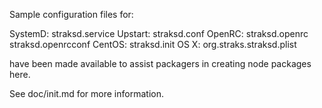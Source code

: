 Sample configuration files for:

SystemD: straksd.service
Upstart: straksd.conf
OpenRC:  straksd.openrc
         straksd.openrcconf
CentOS:  straksd.init
OS X:    org.straks.straksd.plist

have been made available to assist packagers in creating node packages here.

See doc/init.md for more information.
